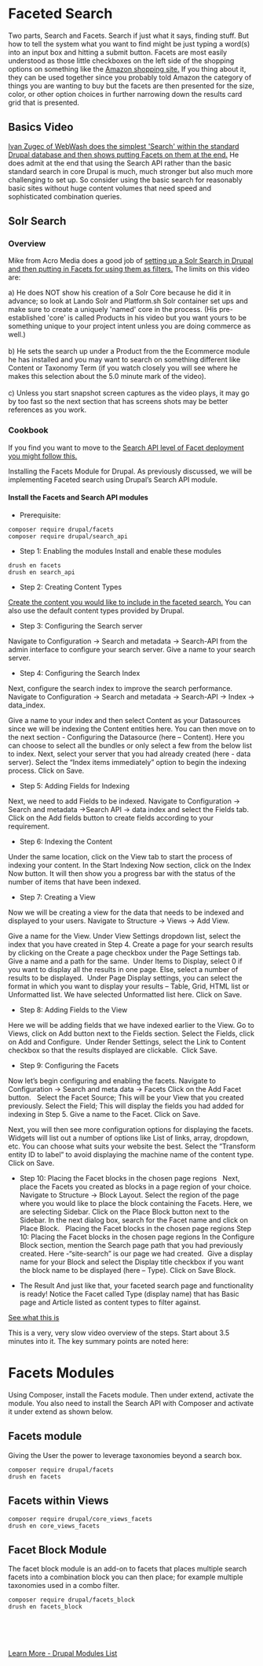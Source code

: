 
# Faceted Search

Two parts, Search and Facets.  Search if just what it says, finding stuff.  But how to tell the system what you want to find might be just typing a word(s) into an input box and hitting a submit button.  Facets are most easily understood as those little checkboxes on the left side of the shopping options on something like the [Amazon shopping site.](https://amazon.com)  If you thing about it, they can be used together since you probably told Amazon the category of things you are wanting to buy but the facets are then presented for the size, color, or other option choices in further narrowing down the results card grid that is presented.

## Basics Video

[Ivan Zugec of WebWash does the simplest 'Search' within the standard Drupal database and then shows putting Facets on them at the end.](https://www.youtube.com/watch?v=dj4gtbc4LyY) He does admit at the end that using the Search API rather than the basic standard search in core Drupal is much, much stronger but also much more challenging to set up.  So consider using the basic search for reasonably basic sites without huge content volumes that need speed and sophisticated combination queries.  

## Solr Search

### Overview

Mike from Acro Media does a good job of [setting up a Solr Search in Drupal and then putting in Facets for using them as filters.](https://www.youtube.com/watch?v=PeaiWXy6ZsY)  The limits on this video are:<br>

a) He does NOT show his creation of a Solr Core because he did it in advance; so look at Lando Solr and Platform.sh Solr container set ups and make sure to create a uniquely 'named' core in the process. (His pre-established 'core' is called Products in his video but you want yours to be something unique to your project intent unless you are doing commerce as well.)<br>  
b) He sets the search up under a Product from the the Ecommerce module he has installed and you may want to search on something different like Content or Taxonomy Term (if you watch closely you will see where he makes this selection about the 5.0 minute mark of the video).<br>  
c) Unless you start snapshot screen captures as the video plays, it may go by too fast so the next section that has screens shots may be better references as you work. 

### Cookbook

If you find you want to move to the [Search API level of Facet deployment you might follow this.](https://www.specbee.com/blogs/how-configure-faceted-search-drupal-8-and-9-easy-step-step-tutorial)

Installing the Facets Module for Drupal.  As previously discussed, we will be implementing Faceted search using Drupal’s Search API module.

#### Install the Facets and Search API modules

- Prerequisite:

`composer require drupal/facets`<br>
`composer require drupal/search_api`

- Step 1: Enabling the modules
Install and enable these modules      

`drush en facets`<br>
`drush en search_api`

- Step 2: Creating Content Types

[Create the content you would like to include in the faceted search.](https://www.drupal.org/docs/user_guide/en/structure-content-type.html)  You can also use the default content types provided by Drupal.

- Step 3: Configuring the Search server

Navigate to Configuration -> Search and metadata -> Search-API from the admin interface to configure your search server. Give a name to your search server. 
 
- Step 4: Configuring the Search Index

Next, configure the search index to improve the search performance. Navigate to Configuration -> Search and metadata -> Search-API -> Index -> data_index.

Give a name to your index and then select Content as your Datasources since we will be indexing the Content entities here.  You can then move on to the next section - Configuring the Datasource (here – Content).  Here you can choose to select all the bundles or only select a few from the below list to index.  Next, select your server that you had already created (here - data server).  Select the “Index items immediately” option to begin the indexing process. Click on Save.

- Step 5: Adding Fields for Indexing

Next, we need to add Fields to be indexed. Navigate to Configuration -> Search and metadata ->Search API -> data index and select the Fields tab. Click on the Add fields button to create fields according to your requirement.

- Step 6: Indexing the Content

Under the same location, click on the View tab to start the process of indexing your content. In the Start Indexing Now section, click on the Index Now button. It will then show you a progress bar with the status of the number of items that have been indexed.
 
- Step 7: Creating a View

Now we will be creating a view for the data that needs to be indexed and displayed to your users. Navigate to Structure -> Views -> Add View.

Give a name for the View.  Under View Settings dropdown list, select the index that you have created in Step 4.  Create a page for your search results by clicking on the Create a page checkbox under the Page Settings tab. Give a name and a path for the same.  Under Items to Display, select 0 if you want to display all the results in one page. Else, select a number of results to be displayed.  Under Page Display settings, you can select the format in which you want to display your results – Table, Grid, HTML list or Unformatted list. We have selected Unformatted list here. Click on Save.

- Step 8: Adding Fields to the View

Here we will be adding fields that we have indexed earlier to the View. Go to Views, click on Add button next to the Fields section. Select the Fields, click on Add and Configure.  Under Render Settings, select the Link to Content checkbox so that the results displayed are clickable.  Click Save.


- Step 9: Configuring the Facets

Now let’s begin configuring and enabling the facets. Navigate to Configuration -> Search and meta data -> Facets  Click on the Add Facet button.
 
Select the Facet Source; This will be your View that you created previously.  Select the Field; This will display the fields you had added for indexing in Step 5. Give a name to the Facet.  Click on Save.

Next, you will then see more configuration options for displaying the facets. Widgets will list out a number of options like List of links, array, dropdown, etc. You can choose what suits your website the best.  Select the “Transform entity ID to label” to avoid displaying the machine name of the content type.  Click on Save.

- Step 10: Placing the Facet blocks in the chosen page regions
 
Next, place the Facets you created as blocks in a page region of your choice.  Navigate to Structure -> Block Layout. Select the region of the page where you would like to place the block containing the Facets.  Here, we are selecting Sidebar. Click on the Place Block button next to the Sidebar.  In the next dialog box, search for the Facet name and click on Place Block.
 
Placing the Facet blocks in the chosen page regions  Step 10: Placing the Facet blocks in the chosen page regions 
In the Configure Block section, mention the Search page path that you had previously created. Here -“site-search” is our page we had created.  Give a display name for your Block and select the Display title checkbox if you want the block name to be displayed (here – Type). Click on Save Block.

- The Result
And just like that, your faceted search page and functionality is ready! Notice the Facet called Type (display name) that has Basic page and Article listed as content types to filter against.

[See what this is](https://www.youtube.com/watch?v=nmUgBTy2hls)

This is a very, very slow video overview of the steps.  Start about 3.5 minutes into it.  The key summary points are noted here:



# Facets Modules

Using Composer, install the Facets module.  Then under extend, activate the module.  You also need to install the Search API with Composer and activate it under extend as shown below.

## Facets module

Giving the User the power to leverage taxonomies beyond a search box.

`composer require drupal/facets`<br>
`drush en facets`

## Facets within Views

`composer require drupal/core_views_facets`<br>
`drush en core_views_facets`

## Facet Block Module

The facet block module is an add-on to facets that places multiple search facets into a combination block you can then place; for example multiple taxonomies used in a combo filter. 
 
`composer require drupal/facets_block`<br>
`drush en facets_block`



<br>
<br>
<br>

[Learn More - Drupal Modules List](../chapters.md#drupal-modules)

